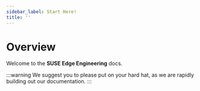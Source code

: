 ```yaml
---
sidebar_label: Start Here!
title: ''
---
```


# Overview

Welcome to the **SUSE Edge Engineering** docs.

:::warning
We suggest you to please put on your hard hat, as we are rapidly building out our documentation.
:::

